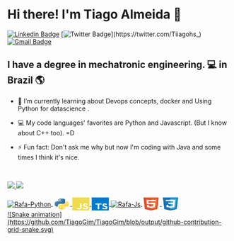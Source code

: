 # Hi there! I'm Tiago Almeida 👋

[![Linkedin Badge](https://img.shields.io/badge/-LinkedIn-blue?style=for-the-badge&logo=Linkedin&logoColor=white&link=https:https://www.linkedin.com/in/tiago-hs-almeida/)](https://www.linkedin.com/in/tiago-hs-almeida/)
[![Twitter Badge](https://img.shields.io/badge/-Twitter-1ca0f1?style=for-the-badge&labelColor=1ca0f1&logo=twitter&logoColor=white&link=https://twitter.com/Tiiagohs_)](https://twitter.com/Tiiagohs_)
[![Gmail Badge](https://img.shields.io/badge/-Gmail-c14438?style=for-the-badge&logo=Gmail&logoColor=white&link=mailto:herique.sa@gmail.com)](mailto:herique.sa@gmail.com)

## I have a degree in mechatronic engineering. 💻 in Brazil 🌎


- 🌱 I’m currently learning about Devops concepts, docker and Using Python for datascience .

- 💻 My code languages' favorites are Python and Javascript. (But I know about C++ too). =D

- ⚡ Fun fact:  Don't ask me why but now I'm coding with Java and some times I think it's nice.
 ##

 <div><br>
  <a href="https://github.com/TiagoGim">
  <img height="180em" src="https://github-readme-stats.vercel.app/api?username=TiagoGim&show_icons=true&theme=dracula&include_all_commits=true&count_private=true"/>
  <img height="180em" src="https://github-readme-stats.vercel.app/api/top-langs/?username=TiagoGim&layout=compact&langs_count=7&theme=dracula"/>
</div>

<div style="display: inline_block"><br>
  
  <img align="center" alt="Rafa-Python" height="30" width="40" src="https://icongr.am/devicon/java-original.svg?size=35&color=currentColor">
  <img align="center" alt="Rafa-Python" height="30" width="40" src="https://raw.githubusercontent.com/devicons/devicon/master/icons/python/python-original.svg">
  <img align="center" alt="Rafa-Js" height="30" width="40" src="https://raw.githubusercontent.com/devicons/devicon/master/icons/javascript/javascript-plain.svg">
  <img align="center" alt="Rafa-Ts" height="30" width="40" src="https://raw.githubusercontent.com/devicons/devicon/master/icons/typescript/typescript-plain.svg">
  <img align="center" alt="Rafa-Js" height="30" width="40" src="https://icongr.am/devicon/angularjs-original.svg?size=35&color=currentColor">
  <img align="center" alt="Rafa-HTML" height="30" width="40" src="https://raw.githubusercontent.com/devicons/devicon/master/icons/html5/html5-original.svg">
  <img align="center" alt="Rafa-CSS" height="30" width="40" src="https://raw.githubusercontent.com/devicons/devicon/master/icons/css3/css3-original.svg">
    
</div>
![Snake animation](https://github.com/TiagoGim/TiagoGim/blob/output/github-contribution-grid-snake.svg)
